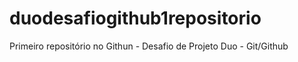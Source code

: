 # duodesafiogithub1repositorio
Primeiro repositório no Githun - Desafio de Projeto Duo - Git/Github
